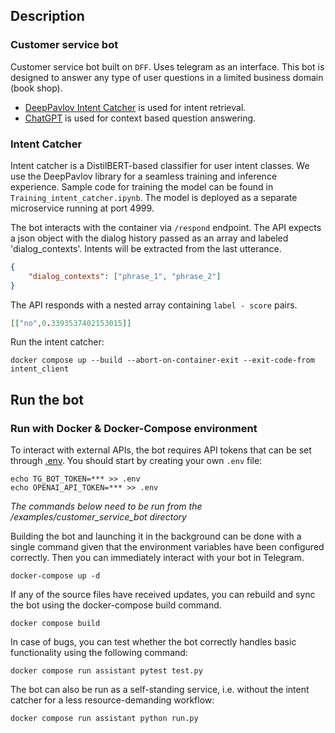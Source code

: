 ## Description

### Customer service bot

Customer service bot built on `DFF`. Uses telegram as an interface.
This bot is designed to answer any type of user questions in a limited business domain (book shop).

* [DeepPavlov Intent Catcher](#) is used for intent retrieval.
* [ChatGPT](https://openai.com/pricing#language-models) is used for context based question answering.

### Intent Catcher

Intent catcher is a DistilBERT-based classifier for user intent classes.
We use the DeepPavlov library for a seamless training and inference experience.
Sample code for training the model can be found in `Training_intent_catcher.ipynb`.
The model is deployed as a separate microservice running at port 4999.

The bot interacts with the container via `/respond` endpoint.
The API expects a json object with the dialog history passed as an array and labeled 'dialog_contexts'. Intents will be extracted from the last utterance.

```json
{
    "dialog_contexts": ["phrase_1", "phrase_2"]
}
```

The API responds with a nested array containing `label - score` pairs.

```json
[["no",0.3393537402153015]]
```

Run the intent catcher:
```commandline
docker compose up --build --abort-on-container-exit --exit-code-from intent_client
```

## Run the bot

### Run with Docker & Docker-Compose environment
To interact with external APIs, the bot requires API tokens that can be set through [.env](.env.example). You should start by creating your own `.env` file:
```
echo TG_BOT_TOKEN=*** >> .env
echo OPENAI_API_TOKEN=*** >> .env
```

*The commands below need to be run from the /examples/customer_service_bot directory*

Building the bot and launching it in the background can be done with a single command given that the environment variables have been configured correctly. Then you can immediately interact with your bot in Telegram.
```commandline
docker-compose up -d
```

If any of the source files have received updates, you can rebuild and sync the bot using the docker-compose build command.
```commandline
docker compose build
```
In case of bugs, you can test whether the bot correctly handles basic functionality using the following command:
```commandline
docker compose run assistant pytest test.py
```

The bot can also be run as a self-standing service, i.e. without the intent catcher for a less resource-demanding workflow:
```commandline
docker compose run assistant python run.py
```
